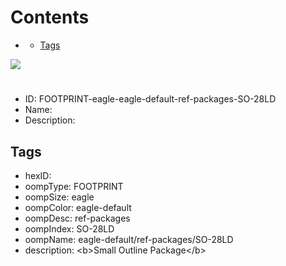



Contents
========

* [](#)
	* [Tags](#tags)
  
![][im]
# 

- ID: FOOTPRINT-eagle-eagle-default-ref-packages-SO-28LD
- Name: 
- Description: 

## Tags

- hexID: 
- oompType: FOOTPRINT
- oompSize: eagle
- oompColor: eagle-default
- oompDesc: ref-packages
- oompIndex: SO-28LD
- oompName: eagle-default/ref-packages/SO-28LD
- description: &lt;b&gt;Small Outline Package&lt;/b&gt;



[im]: image.png
